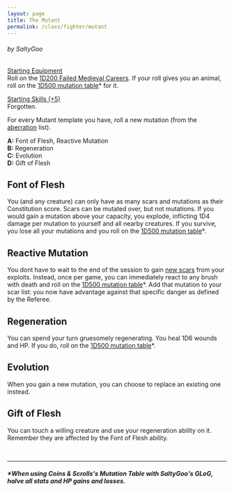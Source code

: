```yaml
---
layout: page
title: The Mutant
permalink: /class/fighter/mutant
---
```


###### by SaltyGoo

<ins>Starting Equipment</ins><br>
Roll on the [1D200 Failed Medieval Careers](http://tenfootpolemic.blogspot.com/2014/01/200-failed-medieval-careers.html). If your roll gives you an animal, roll on the [1D500 mutation table](https://coinsandscrolls.blogspot.com/2018/01/osr-1d500-biological-mutations.html)* for it.

<ins>Starting Skills (+5)</ins><br>
Forgotten.

For every Mutant template you have, roll a new mutation (from the [aberration](/list/monsters-aberration) list).

**A:** Font of Flesh, Reactive Mutation<br>
**B:** Regeneration<br>
**C:** Evolution<br>
**D:** Gift of Flesh<br>

## Font of Flesh
You (and any creature) can only have as many scars and mutations as their Constitution score. Scars can be mutated over, but not mutations. If you would gain a mutation above your capacity, you explode, inflicting 1D4 damage per mutation to yourself and all nearby creatures. If you survive, you lose all your mutations and you roll on the [1D500 mutation table](https://coinsandscrolls.blogspot.com/2018/01/osr-1d500-biological-mutations.html)*.

## Reactive Mutation
You dont have to wait to the end of the session to gain [new scars](https://saltygoo.github.io/2020/11/10/extra-rules#heroism--scars) from your exploits. Instead, once per game, you can immediately react to any brush with death and roll on the [1D500 mutation table](https://coinsandscrolls.blogspot.com/2018/01/osr-1d500-biological-mutations.html)*. Add that mutation to your scar list: you now have advantage against that specific danger as defined by the Referee.

## Regeneration
You can spend your turn gruesomely regenerating. You heal 1D6 wounds and HP. If you do, roll on the [1D500 mutation table](https://coinsandscrolls.blogspot.com/2018/01/osr-1d500-biological-mutations.html)*.

## Evolution
When you gain a new mutation, you can choose to replace an existing one instead.

## Gift of Flesh
You can touch a willing creature and use your regeneration ability on it. Remember they are affected by the Font of Flesh ability.

<br>

---

##### **When using Coins & Scrolls's Mutation Table with SaltyGoo's GLoG, halve all stats and HP gains and losses.*
